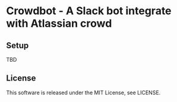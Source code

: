 # Crowdbot - A Slack bot integrate with Atlassian crowd

## Setup

TBD

## License

This software is released under the MIT License, see LICENSE.
